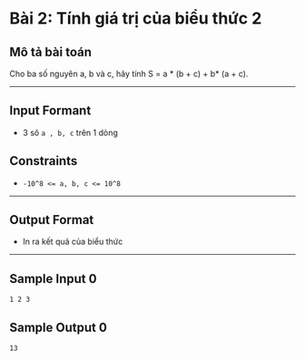 # Bài 2: Tính giá trị của biểu thức 2

## Mô tả bài toán  
Cho ba số nguyên a, b và c, hãy tính S = a * (b + c) + b* (a + c).

---

## Input Formant 
- 3 sô `a , b, c` trên 1 dòng

## Constraints  
- `-10^8 <= a, b, c <= 10^8`  

---

## Output Format  
- In ra kết quả của biểu thức

---

## Sample Input 0
    1 2 3
 
## Sample Output 0
    13
